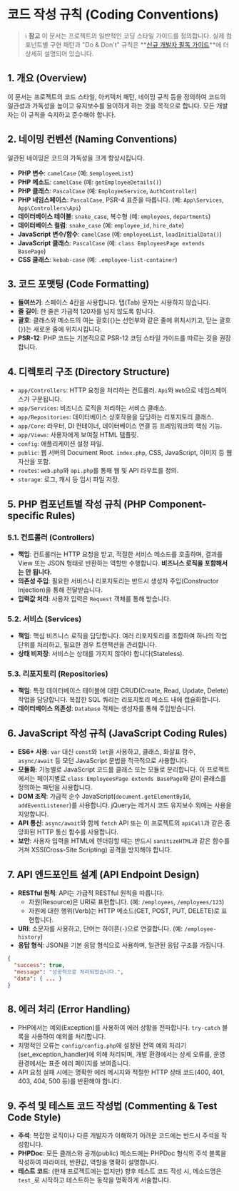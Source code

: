 # 코드 작성 규칙 (Coding Conventions)

> ℹ️ **참고**
> 이 문서는 프로젝트의 일반적인 코딩 스타일 가이드를 정의합니다.
> 실제 컴포넌트별 구현 패턴과 "Do & Don't" 규칙은 **[신규 개발자 필독 가이드](./DEVELOPER_GUIDE.md)**에 더 상세히 설명되어 있습니다.

## 1. 개요 (Overview)

이 문서는 프로젝트의 코드 스타일, 아키텍처 패턴, 네이밍 규칙 등을 정의하여 코드의 일관성과 가독성을 높이고 유지보수를 용이하게 하는 것을 목적으로 합니다. 모든 개발자는 이 규칙을 숙지하고 준수해야 합니다.

## 2. 네이밍 컨벤션 (Naming Conventions)

일관된 네이밍은 코드의 가독성을 크게 향상시킵니다.

-   **PHP 변수**: `camelCase` (예: `$employeeList`)
-   **PHP 메소드**: `camelCase` (예: `getEmployeeDetails()`)
-   **PHP 클래스**: `PascalCase` (예: `EmployeeService`, `AuthController`)
-   **PHP 네임스페이스**: `PascalCase`, PSR-4 표준을 따릅니다. (예: `App\Services`, `App\Controllers\Api`)
-   **데이터베이스 테이블**: `snake_case`, 복수형 (예: `employees`, `departments`)
-   **데이터베이스 컬럼**: `snake_case` (예: `employee_id`, `hire_date`)
-   **JavaScript 변수/함수**: `camelCase` (예: `employeeList`, `loadInitialData()`)
-   **JavaScript 클래스**: `PascalCase` (예: `class EmployeesPage extends BasePage`)
-   **CSS 클래스**: `kebab-case` (예: `.employee-list-container`)

## 3. 코드 포맷팅 (Code Formatting)

-   **들여쓰기**: 스페이스 4칸을 사용합니다. 탭(Tab) 문자는 사용하지 않습니다.
-   **줄 길이**: 한 줄은 가급적 120자를 넘지 않도록 합니다.
-   **괄호**: 클래스와 메소드의 여는 괄호(`{`)는 선언부와 같은 줄에 위치시키고, 닫는 괄호(`}`)는 새로운 줄에 위치시킵니다.
-   **PSR-12**: PHP 코드는 기본적으로 PSR-12 코딩 스타일 가이드를 따르는 것을 권장합니다.

## 4. 디렉토리 구조 (Directory Structure)

-   `app/Controllers`: HTTP 요청을 처리하는 컨트롤러. `Api`와 `Web`으로 네임스페이스가 구분됩니다.
-   `app/Services`: 비즈니스 로직을 처리하는 서비스 클래스.
-   `app/Repositories`: 데이터베이스 상호작용을 담당하는 리포지토리 클래스.
-   `app/Core`: 라우터, DI 컨테이너, 데이터베이스 연결 등 프레임워크의 핵심 기능.
-   `app/Views`: 사용자에게 보여질 HTML 템플릿.
-   `config`: 애플리케이션 설정 파일.
-   `public`: 웹 서버의 Document Root. `index.php`, CSS, JavaScript, 이미지 등 웹 자산을 포함.
-   `routes`: `web.php`와 `api.php`를 통해 웹 및 API 라우트를 정의.
-   `storage`: 로그, 캐시 등 임시 파일 저장.

## 5. PHP 컴포넌트별 작성 규칙 (PHP Component-specific Rules)

### 5.1. 컨트롤러 (Controllers)

-   **책임**: 컨트롤러는 HTTP 요청을 받고, 적절한 서비스 메소드를 호출하며, 결과를 View 또는 JSON 형태로 반환하는 역할만 수행합니다. **비즈니스 로직을 포함해서는 안 됩니다.**
-   **의존성 주입**: 필요한 서비스나 리포지토리는 반드시 생성자 주입(Constructor Injection)을 통해 전달받습니다.
-   **입력값 처리**: 사용자 입력은 `Request` 객체를 통해 받습니다.

### 5.2. 서비스 (Services)

-   **책임**: 핵심 비즈니스 로직을 담당합니다. 여러 리포지토리를 조합하여 하나의 작업 단위를 처리하고, 필요한 경우 트랜잭션을 관리합니다.
-   **상태 비저장**: 서비스는 상태를 가지지 않아야 합니다(Stateless).

### 5.3. 리포지토리 (Repositories)

-   **책임**: 특정 데이터베이스 테이블에 대한 CRUD(Create, Read, Update, Delete) 작업을 담당합니다. 복잡한 SQL 쿼리는 리포지토리 메소드 내에 캡슐화합니다.
-   **데이터베이스 의존성**: `Database` 객체는 생성자를 통해 주입받습니다.

## 6. JavaScript 작성 규칙 (JavaScript Coding Rules)

-   **ES6+ 사용**: `var` 대신 `const`와 `let`을 사용하고, 클래스, 화살표 함수, `async/await` 등 모던 JavaScript 문법을 적극적으로 사용합니다.
-   **모듈화**: 기능별로 JavaScript 코드를 클래스 또는 모듈로 분리합니다. 이 프로젝트에서는 페이지별로 `class EmployeesPage extends BasePage`와 같이 클래스를 정의하는 패턴을 사용합니다.
-   **DOM 조작**: 가급적 순수 JavaScript(`document.getElementById`, `addEventListener`)를 사용합니다. jQuery는 레거시 코드 유지보수 외에는 사용을 지양합니다.
-   **API 통신**: `async/await`와 함께 `fetch` API 또는 이 프로젝트의 `apiCall`과 같은 중앙화된 HTTP 통신 함수를 사용합니다.
-   **보안**: 사용자 입력을 HTML에 렌더링할 때는 반드시 `sanitizeHTML`과 같은 함수를 거쳐 XSS(Cross-Site Scripting) 공격을 방지해야 합니다.

## 7. API 엔드포인트 설계 (API Endpoint Design)

-   **RESTful 원칙**: API는 가급적 RESTful 원칙을 따릅니다.
    -   자원(Resource)은 URI로 표현합니다. (예: `/employees`, `/employees/123`)
    -   자원에 대한 행위(Verb)는 HTTP 메소드(GET, POST, PUT, DELETE)로 표현합니다.
-   **URI**: 소문자를 사용하고, 단어는 하이픈(`-`)으로 연결합니다. (예: `/employee-history`)
-   **응답 형식**: JSON을 기본 응답 형식으로 사용하며, 일관된 응답 구조를 가집니다.

```json
{
  "success": true,
  "message": "성공적으로 처리되었습니다.",
  "data": { ... }
}
```

## 8. 에러 처리 (Error Handling)

-   PHP에서는 예외(Exception)를 사용하여 에러 상황을 전파합니다. `try-catch` 블록을 사용하여 예외를 처리합니다.
-   치명적인 오류는 `config/config.php`에 설정된 전역 예외 처리기(set_exception_handler)에 의해 처리되며, 개발 환경에서는 상세 오류를, 운영 환경에서는 표준 에러 페이지를 보여줍니다.
-   API 요청 실패 시에는 명확한 에러 메시지와 적절한 HTTP 상태 코드(400, 401, 403, 404, 500 등)를 반환해야 합니다.

## 9. 주석 및 테스트 코드 작성법 (Commenting & Test Code Style)

-   **주석**: 복잡한 로직이나 다른 개발자가 이해하기 어려운 코드에는 반드시 주석을 작성합니다.
-   **PHPDoc**: 모든 클래스와 공개(public) 메소드에는 PHPDoc 형식의 주석 블록을 작성하여 파라미터, 반환값, 역할을 명확히 설명합니다.
-   **테스트 코드**: (현재 프로젝트에는 없지만) 향후 테스트 코드 작성 시, 메소드명은 `test_`로 시작하고 테스트하는 동작을 명확하게 서술합니다.
